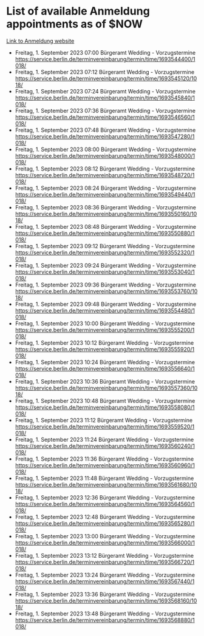 # List of available Anmeldung appointments as of $NOW
[Link to Anmeldung website](https://service.berlin.de/terminvereinbarung/termin/tag.php?termin=1&anliegen[]=120686&dienstleisterlist=122210,122217,327316,122219,327312,122227,327314,122231,327346,122243,327348,122254,122252,329742,122260,329745,122262,329748,122271,327278,122273,327274,122277,327276,330436,122280,327294,122282,327290,122284,327292,122291,327270,122285,327266,122286,327264,122296,327268,150230,329760,122297,327286,122294,327284,122312,329763,122314,329775,122304,327330,122311,327334,122309,327332,317869,122281,327352,122279,329772,122283,122276,327324,122274,327326,122267,329766,122246,327318,122251,327320,122257,327322,122208,327298,122226,327300&herkunft=http%3A%2F%2Fservice.berlin.de%2Fdienstleistung%2F120686%2F)
- Freitag, 1. September 2023 07:00 Bürgeramt Wedding - Vorzugstermine https://service.berlin.de/terminvereinbarung/termin/time/1693544400/1018/
- Freitag, 1. September 2023 07:12 Bürgeramt Wedding - Vorzugstermine https://service.berlin.de/terminvereinbarung/termin/time/1693545120/1018/
- Freitag, 1. September 2023 07:24 Bürgeramt Wedding - Vorzugstermine https://service.berlin.de/terminvereinbarung/termin/time/1693545840/1018/
- Freitag, 1. September 2023 07:36 Bürgeramt Wedding - Vorzugstermine https://service.berlin.de/terminvereinbarung/termin/time/1693546560/1018/
- Freitag, 1. September 2023 07:48 Bürgeramt Wedding - Vorzugstermine https://service.berlin.de/terminvereinbarung/termin/time/1693547280/1018/
- Freitag, 1. September 2023 08:00 Bürgeramt Wedding - Vorzugstermine https://service.berlin.de/terminvereinbarung/termin/time/1693548000/1018/
- Freitag, 1. September 2023 08:12 Bürgeramt Wedding - Vorzugstermine https://service.berlin.de/terminvereinbarung/termin/time/1693548720/1018/
- Freitag, 1. September 2023 08:24 Bürgeramt Wedding - Vorzugstermine https://service.berlin.de/terminvereinbarung/termin/time/1693549440/1018/
- Freitag, 1. September 2023 08:36 Bürgeramt Wedding - Vorzugstermine https://service.berlin.de/terminvereinbarung/termin/time/1693550160/1018/
- Freitag, 1. September 2023 08:48 Bürgeramt Wedding - Vorzugstermine https://service.berlin.de/terminvereinbarung/termin/time/1693550880/1018/
- Freitag, 1. September 2023 09:12 Bürgeramt Wedding - Vorzugstermine https://service.berlin.de/terminvereinbarung/termin/time/1693552320/1018/
- Freitag, 1. September 2023 09:24 Bürgeramt Wedding - Vorzugstermine https://service.berlin.de/terminvereinbarung/termin/time/1693553040/1018/
- Freitag, 1. September 2023 09:36 Bürgeramt Wedding - Vorzugstermine https://service.berlin.de/terminvereinbarung/termin/time/1693553760/1018/
- Freitag, 1. September 2023 09:48 Bürgeramt Wedding - Vorzugstermine https://service.berlin.de/terminvereinbarung/termin/time/1693554480/1018/
- Freitag, 1. September 2023 10:00 Bürgeramt Wedding - Vorzugstermine https://service.berlin.de/terminvereinbarung/termin/time/1693555200/1018/
- Freitag, 1. September 2023 10:12 Bürgeramt Wedding - Vorzugstermine https://service.berlin.de/terminvereinbarung/termin/time/1693555920/1018/
- Freitag, 1. September 2023 10:24 Bürgeramt Wedding - Vorzugstermine https://service.berlin.de/terminvereinbarung/termin/time/1693556640/1018/
- Freitag, 1. September 2023 10:36 Bürgeramt Wedding - Vorzugstermine https://service.berlin.de/terminvereinbarung/termin/time/1693557360/1018/
- Freitag, 1. September 2023 10:48 Bürgeramt Wedding - Vorzugstermine https://service.berlin.de/terminvereinbarung/termin/time/1693558080/1018/
- Freitag, 1. September 2023 11:12 Bürgeramt Wedding - Vorzugstermine https://service.berlin.de/terminvereinbarung/termin/time/1693559520/1018/
- Freitag, 1. September 2023 11:24 Bürgeramt Wedding - Vorzugstermine https://service.berlin.de/terminvereinbarung/termin/time/1693560240/1018/
- Freitag, 1. September 2023 11:36 Bürgeramt Wedding - Vorzugstermine https://service.berlin.de/terminvereinbarung/termin/time/1693560960/1018/
- Freitag, 1. September 2023 11:48 Bürgeramt Wedding - Vorzugstermine https://service.berlin.de/terminvereinbarung/termin/time/1693561680/1018/
- Freitag, 1. September 2023 12:36 Bürgeramt Wedding - Vorzugstermine https://service.berlin.de/terminvereinbarung/termin/time/1693564560/1018/
- Freitag, 1. September 2023 12:48 Bürgeramt Wedding - Vorzugstermine https://service.berlin.de/terminvereinbarung/termin/time/1693565280/1018/
- Freitag, 1. September 2023 13:00 Bürgeramt Wedding - Vorzugstermine https://service.berlin.de/terminvereinbarung/termin/time/1693566000/1018/
- Freitag, 1. September 2023 13:12 Bürgeramt Wedding - Vorzugstermine https://service.berlin.de/terminvereinbarung/termin/time/1693566720/1018/
- Freitag, 1. September 2023 13:24 Bürgeramt Wedding - Vorzugstermine https://service.berlin.de/terminvereinbarung/termin/time/1693567440/1018/
- Freitag, 1. September 2023 13:36 Bürgeramt Wedding - Vorzugstermine https://service.berlin.de/terminvereinbarung/termin/time/1693568160/1018/
- Freitag, 1. September 2023 13:48 Bürgeramt Wedding - Vorzugstermine https://service.berlin.de/terminvereinbarung/termin/time/1693568880/1018/

